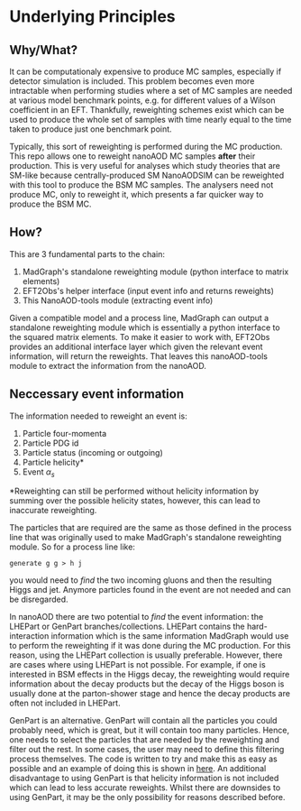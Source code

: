 # Underlying Principles

## Why/What?
It can be computationaly expensive to produce MC samples, especially if detector simulation is included. This problem becomes even more intractable when performing studies where a set of MC samples are needed at various model benchmark points, e.g. for different values of a Wilson coefficient in an EFT. Thankfully, reweighting schemes exist which can be used to produce the whole set of samples with time nearly equal to the time taken to produce just one benchmark point.

Typically, this sort of reweighting is performed during the MC production. This repo allows one to reweight nanoAOD MC samples **after** their production. This is very useful for analyses which study theories that are SM-like because centrally-produced SM NanoAODSIM can be reweighted with this tool to produce the BSM MC samples. The analysers need not produce MC, only to reweight it, which presents a far quicker way to produce the BSM MC.

## How?
This are 3 fundamental parts to the chain:
1. MadGraph's standalone reweighting module (python interface to matrix elements)
2. EFT2Obs's helper interface (input event info and returns reweights)
3. This NanoAOD-tools module (extracting event info)

Given a compatible model and a process line, MadGraph can output a standalone reweighting module which is essentially a python interface to the squared matrix elements. To make it easier to work with, EFT2Obs provides an additional interface layer which given the relevant event information, will return the reweights. That leaves this nanoAOD-tools module to extract the information from the nanoAOD.

## Neccessary event information
The information needed to reweight an event is:
1. Particle four-momenta
2. Particle PDG id
3. Particle status (incoming or outgoing)
4. Particle helicity*
5. Event $\alpha_s$

*Reweighting can still be performed without helicity information by summing over the possible helicity states, however, this can lead to inaccurate reweighting.

The particles that are required are the same as those defined in the process line that was originally used to make MadGraph's standalone reweighting module. So for a process line like:
```
generate g g > h j
```
you would need to *find* the two incoming gluons and then the resulting Higgs and jet. Anymore particles found in the event are not needed and can be disregarded. 

In nanoAOD there are two potential to *find* the event information: the LHEPart or GenPart branches/collections. LHEPart contains the hard-interaction information which is the same information MadGraph would use to perform the reweighting if it was done during the MC production. For this reason, using the LHEPart collection is usually preferable. However, there are cases where using LHEPart is not possible. For example, if one is interested in BSM effects in the Higgs decay, the reweighting would require information about the decay products  but the decay of the Higgs boson is usually done at the parton-shower stage and hence the decay products are often not included in LHEPart. 

GenPart is an alternative. GenPart will contain all the particles you could probably need, which is great, but it will contain too many particles. Hence, one needs to select the particles that are needed by the reweighting and filter out the rest. In some cases, the user may need to define this filtering process themselves. The code is written to try and make this as easy as possible and an example of doing this is shown in [here](making_adjustments.md). An additional disadvantage to using GenPart is that helicity information is not included which can lead to less accurate reweights. Whilst there are downsides to using GenPart, it may be the only possibility for reasons described before.

